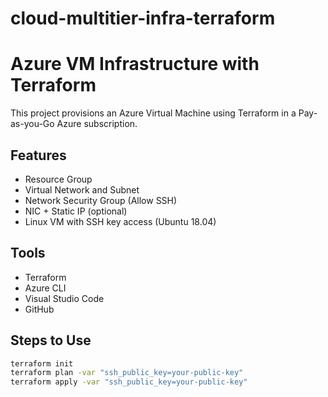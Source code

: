 # cloud-multitier-infra-terraform
# Azure VM Infrastructure with Terraform

This project provisions an Azure Virtual Machine using Terraform in a Pay-as-you-Go Azure subscription.

## Features
- Resource Group
- Virtual Network and Subnet
- Network Security Group (Allow SSH)
- NIC + Static IP (optional)
- Linux VM with SSH key access (Ubuntu 18.04)

## Tools
- Terraform
- Azure CLI
- Visual Studio Code
- GitHub

## Steps to Use
```bash
terraform init
terraform plan -var "ssh_public_key=your-public-key"
terraform apply -var "ssh_public_key=your-public-key"

